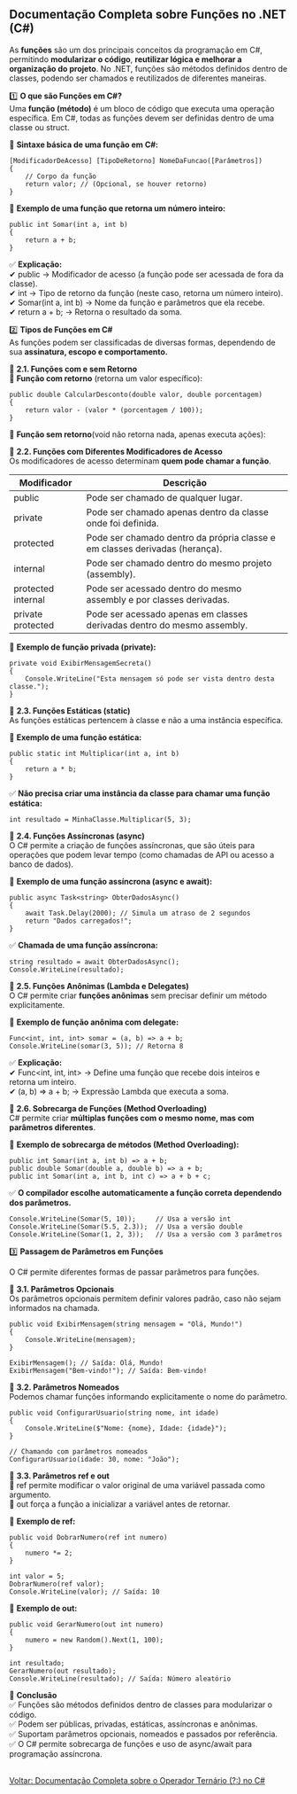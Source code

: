 ## Documentação Completa sobre Funções no .NET (C#)

As **funções** são um dos principais conceitos da programação em C#, permitindo **modularizar o código**, **reutilizar lógica e melhorar a organização do projeto**. No .NET, funções são métodos definidos dentro de classes, podendo ser chamados e reutilizados de diferentes maneiras.

1️⃣ **O que são Funções em C#?**<br />
Uma **função (método)** é um bloco de código que executa uma operação específica. Em C#, todas as funções devem ser definidas dentro de uma classe ou struct.

📌 **Sintaxe básica de uma função em C#:**<br />
```
[ModificadorDeAcesso] [TipoDeRetorno] NomeDaFuncao([Parâmetros])
{
    // Corpo da função
    return valor; // (Opcional, se houver retorno)
}

```
📌 **Exemplo de uma função que retorna um número inteiro:**<br />

```
public int Somar(int a, int b)
{
    return a + b;
}

```

✅ **Explicação:** <br/>
✔ public → Modificador de acesso (a função pode ser acessada de fora da classe).<br/>
✔ int → Tipo de retorno da função (neste caso, retorna um número inteiro).<br/>
✔ Somar(int a, int b) → Nome da função e parâmetros que ela recebe.<br/>
✔ return a + b; → Retorna o resultado da soma.<br/>

2️⃣ **Tipos de Funções em C#** <br />
As funções podem ser classificadas de diversas formas, dependendo de sua **assinatura, escopo e comportamento.**<br />

📌 **2.1. Funções com e sem Retorno**<br />
🔹 **Função com retorno** (retorna um valor específico):<br />
```
public double CalcularDesconto(double valor, double porcentagem)
{
    return valor - (valor * (porcentagem / 100));
}

```

🔹 **Função sem retorno**(void não retorna nada, apenas executa ações):<br />

📌 **2.2. Funções com Diferentes Modificadores de Acesso**<br />
Os modificadores de acesso determinam **quem pode chamar a função**.<br />

| Modificador         | Descrição                                                                   |
|---------------------|-----------------------------------------------------------------------------|
|public	              |Pode ser chamado de qualquer lugar.                                          |
|private	          |Pode ser chamado apenas dentro da classe onde foi definida.                  |
|protected	          |Pode ser chamado dentro da própria classe e em classes derivadas (herança).  |
|internal	          |Pode ser chamado dentro do mesmo projeto (assembly).                         |
|protected internal	  |Pode ser acessado dentro do mesmo assembly e por classes derivadas.          |
|private protected	  |Pode ser acessado apenas em classes derivadas dentro do mesmo assembly.      |

📌 **Exemplo de função privada (private):** <br />

```
private void ExibirMensagemSecreta()
{
    Console.WriteLine("Esta mensagem só pode ser vista dentro desta classe.");
}

```

📌 **2.3. Funções Estáticas (static)** <br />
As funções estáticas pertencem à classe e não a uma instância específica.

📌 **Exemplo de uma função estática:**
```
public static int Multiplicar(int a, int b)
{
    return a * b;
}

```
✅ **Não precisa criar uma instância da classe para chamar uma função estática:**<br />

```
int resultado = MinhaClasse.Multiplicar(5, 3);

```

📌 **2.4. Funções Assíncronas (async)** <br/>
O C# permite a criação de funções assíncronas, que são úteis para operações que podem levar tempo (como chamadas de API ou acesso a banco de dados).<br />

📌 **Exemplo de uma função assíncrona (async e await):**<br />
```
public async Task<string> ObterDadosAsync()
{
    await Task.Delay(2000); // Simula um atraso de 2 segundos
    return "Dados carregados!";
}

```
✅ **Chamada de uma função assíncrona:**<br />
```
string resultado = await ObterDadosAsync();
Console.WriteLine(resultado);

```

📌 **2.5. Funções Anônimas (Lambda e Delegates)** <br />
O C# permite criar **funções anônimas** sem precisar definir um método explicitamente.<br />

🔹 **Exemplo de função anônima com delegate:** <br/>
```
Func<int, int, int> somar = (a, b) => a + b;
Console.WriteLine(somar(3, 5)); // Retorna 8

```

✅ **Explicação:**<br />
✔ Func<int, int, int> → Define uma função que recebe dois inteiros e retorna um inteiro.<br />
✔ (a, b) => a + b; → Expressão Lambda que executa a soma.<br />

📌 **2.6. Sobrecarga de Funções (Method Overloading)**<br/>
C# permite criar **múltiplas funções com o mesmo nome, mas com parâmetros diferentes**.

📌 **Exemplo de sobrecarga de métodos (Method Overloading):**
```
public int Somar(int a, int b) => a + b;
public double Somar(double a, double b) => a + b;
public int Somar(int a, int b, int c) => a + b + c;

```
✅ **O compilador escolhe automaticamente a função correta dependendo dos parâmetros.**<br />

```
Console.WriteLine(Somar(5, 10));     // Usa a versão int
Console.WriteLine(Somar(5.5, 2.3));  // Usa a versão double
Console.WriteLine(Somar(1, 2, 3));   // Usa a versão com 3 parâmetros

```

3️⃣ **Passagem de Parâmetros em Funções**<br />

O C# permite diferentes formas de passar parâmetros para funções.

📌 **3.1. Parâmetros Opcionais**<br />
Os parâmetros opcionais permitem definir valores padrão, caso não sejam informados na chamada.

```
public void ExibirMensagem(string mensagem = "Olá, Mundo!")
{
    Console.WriteLine(mensagem);
}

ExibirMensagem(); // Saída: Olá, Mundo!
ExibirMensagem("Bem-vindo!"); // Saída: Bem-vindo!

```

📌 **3.2. Parâmetros Nomeados**<br />
Podemos chamar funções informando explicitamente o nome do parâmetro.<br />
```
public void ConfigurarUsuario(string nome, int idade)
{
    Console.WriteLine($"Nome: {nome}, Idade: {idade}");
}

// Chamando com parâmetros nomeados
ConfigurarUsuario(idade: 30, nome: "João");

```

📌 **3.3. Parâmetros ref e out** <br />
🔹 ref permite modificar o valor original de uma variável passada como argumento.<br />
🔹 out força a função a inicializar a variável antes de retornar.<br />

📌 **Exemplo de ref:**<br />
```
public void DobrarNumero(ref int numero)
{
    numero *= 2;
}

int valor = 5;
DobrarNumero(ref valor);
Console.WriteLine(valor); // Saída: 10

```

📌 **Exemplo de out:**<br />

```
public void GerarNumero(out int numero)
{
    numero = new Random().Next(1, 100);
}

int resultado;
GerarNumero(out resultado);
Console.WriteLine(resultado); // Saída: Número aleatório

```

📌 **Conclusão**<br />
✅ Funções são métodos definidos dentro de classes para modularizar o código.<br />
✅ Podem ser públicas, privadas, estáticas, assíncronas e anônimas.<br />
✅ Suportam parâmetros opcionais, nomeados e passados por referência.<br />
✅ O C# permite sobrecarga de funções e uso de async/await para programação assíncrona.<br />


<br/>
<div style="display: flex; justify-content: space-between;">  
   <a href="ternary-operator.md">Voltar: Documentação Completa sobre o Operador Ternário (?:) no C#</a>  
</div>





